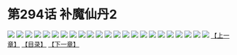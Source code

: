 # 第294话 补魔仙丹2
![](https://s2.baozimh.com/scomic/sanyanxiaotianlu-samanhua/0/293-eqr1/1.jpg)
![](https://s2.baozimh.com/scomic/sanyanxiaotianlu-samanhua/0/293-eqr1/2.jpg)
![](https://s2.baozimh.com/scomic/sanyanxiaotianlu-samanhua/0/293-eqr1/3.jpg)
![](https://s2.baozimh.com/scomic/sanyanxiaotianlu-samanhua/0/293-eqr1/4.jpg)
![](https://s2.baozimh.com/scomic/sanyanxiaotianlu-samanhua/0/293-eqr1/5.jpg)
![](https://s2.baozimh.com/scomic/sanyanxiaotianlu-samanhua/0/293-eqr1/6.jpg)
![](https://s2.baozimh.com/scomic/sanyanxiaotianlu-samanhua/0/293-eqr1/7.jpg)
![](https://s2.baozimh.com/scomic/sanyanxiaotianlu-samanhua/0/293-eqr1/8.jpg)
![](https://s2.baozimh.com/scomic/sanyanxiaotianlu-samanhua/0/293-eqr1/9.jpg)
![](https://s2.baozimh.com/scomic/sanyanxiaotianlu-samanhua/0/293-eqr1/10.jpg)
![](https://s2.baozimh.com/scomic/sanyanxiaotianlu-samanhua/0/293-eqr1/11.jpg)
![](https://s2.baozimh.com/scomic/sanyanxiaotianlu-samanhua/0/293-eqr1/12.jpg)
![](https://s2.baozimh.com/scomic/sanyanxiaotianlu-samanhua/0/293-eqr1/13.jpg)
![](https://s2.baozimh.com/scomic/sanyanxiaotianlu-samanhua/0/293-eqr1/14.jpg)
![](https://s2.baozimh.com/scomic/sanyanxiaotianlu-samanhua/0/293-eqr1/15.jpg)
![](https://s2.baozimh.com/scomic/sanyanxiaotianlu-samanhua/0/293-eqr1/16.jpg)
![](https://s2.baozimh.com/scomic/sanyanxiaotianlu-samanhua/0/293-eqr1/17.jpg)
![](https://s2.baozimh.com/scomic/sanyanxiaotianlu-samanhua/0/293-eqr1/18.jpg)
![](https://s2.baozimh.com/scomic/sanyanxiaotianlu-samanhua/0/293-eqr1/19.jpg)
![](https://s2.baozimh.com/scomic/sanyanxiaotianlu-samanhua/0/293-eqr1/20.jpg)
![](https://s2.baozimh.com/scomic/sanyanxiaotianlu-samanhua/0/293-eqr1/21.jpg)
![](https://s2.baozimh.com/scomic/sanyanxiaotianlu-samanhua/0/293-eqr1/22.jpg)
![](https://s2.baozimh.com/scomic/sanyanxiaotianlu-samanhua/0/293-eqr1/23.jpg)
[【上一章】](./293.md)
[【目录】](./README.md)
[【下一章】](./295.md)
